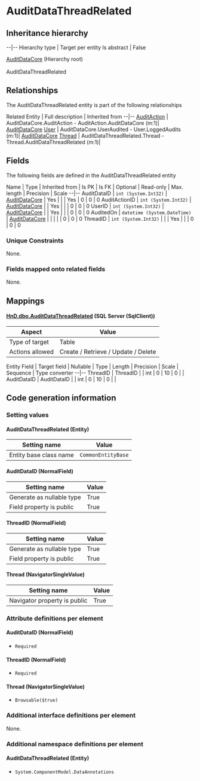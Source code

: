 ﻿AuditDataThreadRelated
================

## Inheritance hierarchy

--|--
Hierarchy type | Target per entity
Is abstract | False
<p>
<a href="../../_DefaultGroup/Entities/AuditDataCore.htm">AuditDataCore</a> (Hierarchy root)<br/>
&nbsp;&nbsp;&nbsp;<i class="fa fa-arrow-up"></i><br/>
AuditDataThreadRelated
</p>

## Relationships

The AuditDataThreadRelated entity is part of the following relationships 

Related Entity | Full description  | Inherited from
--|--
[AuditAction](../../_DefaultGroup/Entities/AuditAction.htm) | AuditDataCore.AuditAction - AuditAction.AuditDataCore (m:1)|  [AuditDataCore](../../_DefaultGroup/Entities/AuditDataCore.htm) 
[User](../../_DefaultGroup/Entities/User.htm) | AuditDataCore.UserAudited - User.LoggedAudits (m:1)|  [AuditDataCore](../../_DefaultGroup/Entities/AuditDataCore.htm) 
[Thread](../../_DefaultGroup/Entities/Thread.htm) | AuditDataThreadRelated.Thread - Thread.AuditDataThreadRelated (m:1)| 

## Fields

The following fields are defined in the AuditDataThreadRelated entity 

Name | Type | Inherited from | Is PK | Is FK | Optional | Read-only | Max. length | Precision | Scale
--|--
AuditDataID | `int (System.Int32)` | [AuditDataCore](../../_DefaultGroup/Entities/AuditDataCore.htm)  | Yes |  |  | Yes | 0 | 0 | 0
AuditActionID | `int (System.Int32)` | [AuditDataCore](../../_DefaultGroup/Entities/AuditDataCore.htm)  |  | Yes |  |  | 0 | 0 | 0
UserID | `int (System.Int32)` | [AuditDataCore](../../_DefaultGroup/Entities/AuditDataCore.htm)  |  | Yes |  |  | 0 | 0 | 0
AuditedOn | `datetime (System.DateTime)` | [AuditDataCore](../../_DefaultGroup/Entities/AuditDataCore.htm)  |  |  |  |  | 0 | 0 | 0
ThreadID | `int (System.Int32)` |   |  | Yes |  |  | 0 | 0 | 0

### Unique Constraints
None.

### Fields mapped onto related fields
None.

## Mappings

#### [HnD.dbo.AuditDataThreadRelated](../../../SQL_Server_SqlClient/HnD/dbo/AuditDataThreadRelated.htm) (SQL Server (SqlClient))

Aspect | Value
--|--
Type of target | Table
Actions allowed | Create / Retrieve / Update / Delete

Entity Field | Target field | Nullable | Type | Length | Precision | Scale | Sequence | Type converter
--|--
ThreadID | ThreadID |  | int | 0 | 10 | 0 |  | 
AuditDataID | AuditDataID |  | int | 0 | 10 | 0 |  | 

## Code generation information

### Setting values
#### AuditDataThreadRelated (Entity)
Setting name | Value
--|--
Entity base class name | `CommonEntityBase`

#### AuditDataID (NormalField)
Setting name | Value
--|--
Generate as nullable type | True
Field property is public | True

#### ThreadID (NormalField)
Setting name | Value
--|--
Generate as nullable type | True
Field property is public | True

#### Thread (NavigatorSingleValue)
Setting name | Value
--|--
Navigator property is public | True

### Attribute definitions per element

#### AuditDataID (NormalField)

* `Required`

#### ThreadID (NormalField)

* `Required`

#### Thread (NavigatorSingleValue)

* `Browsable($true)`


### Additional interface definitions per element

None.

### Additional namespace definitions per element

#### AuditDataThreadRelated (Entity)

* `System.ComponentModel.DataAnnotations`

